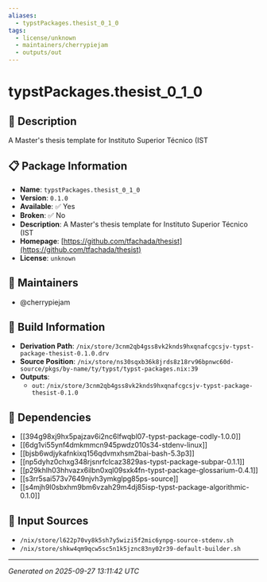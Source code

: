 ```yaml
---
aliases:
  - typstPackages.thesist_0_1_0
tags:
  - license/unknown
  - maintainers/cherrypiejam
  - outputs/out
---
```


# typstPackages.thesist_0_1_0

## 📝 Description

A Master's thesis template for Instituto Superior Técnico (IST

## 📋 Package Information

- **Name**: `typstPackages.thesist_0_1_0`
- **Version**: `0.1.0`
- **Available**: ✅ Yes
- **Broken**: ✅ No
- **Description**: A Master's thesis template for Instituto Superior Técnico (IST
- **Homepage**: [https://github.com/tfachada/thesist](https://github.com/tfachada/thesist)
- **License**: `unknown`
## 👥 Maintainers

- @cherrypiejam


## 🔧 Build Information

- **Derivation Path**: `/nix/store/3cnm2qb4gss8vk2knds9hxqnafcgcsjv-typst-package-thesist-0.1.0.drv`
- **Source Position**: `/nix/store/ns30sqxb36k8jrds8z18rv96bpnwc60d-source/pkgs/by-name/ty/typst/typst-packages.nix:39`
- **Outputs**:
  - `out`:  `/nix/store/3cnm2qb4gss8vk2knds9hxqnafcgcsjv-typst-package-thesist-0.1.0`

## 🔗 Dependencies

- [[394g98xj9hx5pajzav6i2nc6lfwqbl07-typst-package-codly-1.0.0]]
- [[6dg1vi55ynf4dmkmmcn945pwdz010s34-stdenv-linux]]
- [[bjsb6wdjykafnkixq156qdvmxhsm2bai-bash-5.3p3]]
- [[np5dyhz0chxg348rjsnrfclcaz3829as-typst-package-subpar-0.1.1]]
- [[p29khlh03hhvazx6ilbn0xql09sxk4fn-typst-package-glossarium-0.4.1]]
- [[s3rr5sai573v7649njvh3ymkglpg85ps-source]]
- [[s4mjh9l0sbxhm9bm6vzah29m4dj85isp-typst-package-algorithmic-0.1.0]]

## 📁 Input Sources

- `/nix/store/l622p70vy8k5sh7y5wizi5f2mic6ynpg-source-stdenv.sh`
- `/nix/store/shkw4qm9qcw5sc5n1k5jznc83ny02r39-default-builder.sh`

---
*Generated on 2025-09-27 13:11:42 UTC*
